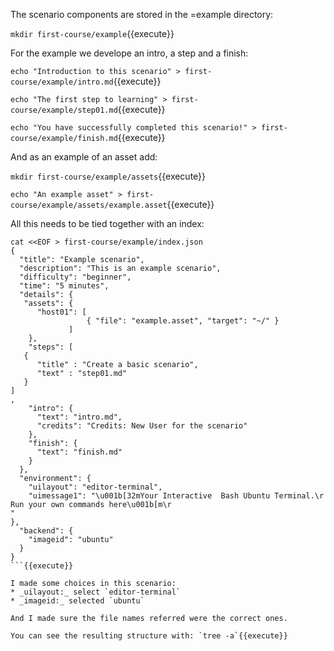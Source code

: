 The scenario components are stored in the =example directory:

`mkdir first-course/example`{{execute}}

For the example we develope an intro, a step and a finish:

`echo "Introduction to this scenario" > first-course/example/intro.md`{{execute}}

`echo "The first step to learning" > first-course/example/step01.md`{{execute}}

`echo "You have successfully completed this scenario!" > first-course/example/finish.md`{{execute}}

And as an example of an asset add:

`mkdir first-course/example/assets`{{execute}}

`echo "An example asset" > first-course/example/assets/example.asset`{{execute}}

All this needs to be tied together with an index:

```
cat <<EOF > first-course/example/index.json
{
  "title": "Example scenario",
  "description": "This is an example scenario",
  "difficulty": "beginner",
  "time": "5 minutes",
  "details": {
   "assets": {
      "host01": [
                 { "file": "example.asset", "target": "~/" }
             ]
    },
    "steps": [
   {
      "title" : "Create a basic scenario",
      "text" : "step01.md"
   }
]
,
    "intro": {
      "text": "intro.md",
      "credits": "Credits: New User for the scenario"
    },
    "finish": {
      "text": "finish.md"
    }
  },
  "environment": {
    "uilayout": "editor-terminal",
    "uimessage1": "\u001b[32mYour Interactive  Bash Ubuntu Terminal.\r
Run your own commands here\u001b[m\r
"
},
  "backend": {
    "imageid": "ubuntu"
  }
}
```{{execute}}

I made some choices in this scenario:
* _uilayout:_ select `editor-terminal`
* _imageid:_ selected `ubuntu`

And I made sure the file names referred were the correct ones.

You can see the resulting structure with: `tree -a`{{execute}}

